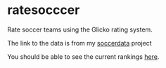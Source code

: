 ratesocccer
===========

Rate soccer teams using the Glicko rating system.

The link to the data is from my [soccerdata](https://github.com/llimllib/soccerdata) project

You should be able to see the current rankings [here](http://billmill.org/ratesoccer).
